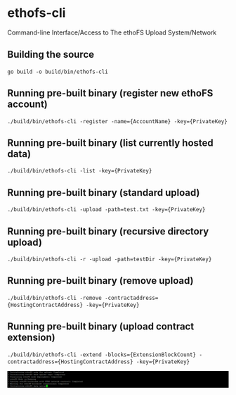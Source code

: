 # ethofs-cli
Command-line Interface/Access to The ethoFS Upload System/Network

## Building the source

```shell
go build -o build/bin/ethofs-cli
```
## Running pre-built binary (register new ethoFS account)

```shell
./build/bin/ethofs-cli -register -name={AccountName} -key={PrivateKey}
```

## Running pre-built binary (list currently hosted data)

```shell
./build/bin/ethofs-cli -list -key={PrivateKey}
```

## Running pre-built binary (standard upload)

```shell
./build/bin/ethofs-cli -upload -path=test.txt -key={PrivateKey}
```

## Running pre-built binary (recursive directory upload)

```shell
./build/bin/ethofs-cli -r -upload -path=testDir -key={PrivateKey}
```

## Running pre-built binary (remove upload)

```shell
./build/bin/ethofs-cli -remove -contractaddress={HostingContractAddress} -key={PrivateKey}
```

## Running pre-built binary (upload contract extension)

```shell
./build/bin/ethofs-cli -extend -blocks={ExtensionBlockCount} -contractaddress={HostingContractAddress} -key={PrivateKey}
```

![Upload Example](ethofs-cli.png)
